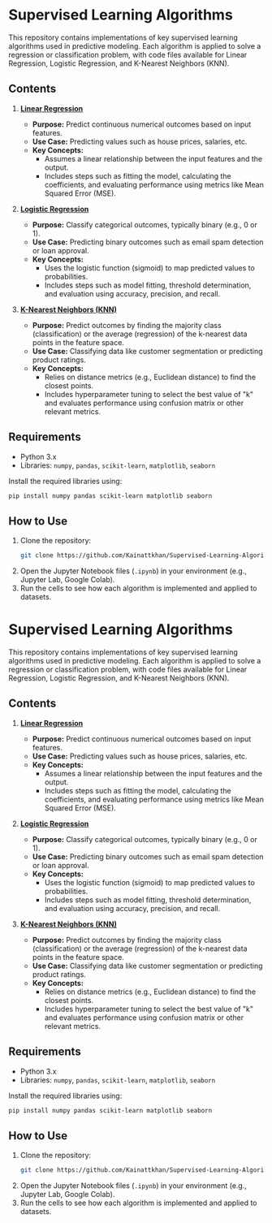 # Supervised Learning Algorithms

This repository contains implementations of key supervised learning algorithms used in predictive modeling. Each algorithm is applied to solve a regression or classification problem, with code files available for Linear Regression, Logistic Regression, and K-Nearest Neighbors (KNN).

## Contents

1. **[Linear Regression](Linear-regression.ipynb)**  
   - **Purpose:** Predict continuous numerical outcomes based on input features.
   - **Use Case:** Predicting values such as house prices, salaries, etc.
   - **Key Concepts:** 
     - Assumes a linear relationship between the input features and the output.
     - Includes steps such as fitting the model, calculating the coefficients, and evaluating performance using metrics like Mean Squared Error (MSE).

2. **[Logistic Regression](Logistic-regression.ipynb)**  
   - **Purpose:** Classify categorical outcomes, typically binary (e.g., 0 or 1).
   - **Use Case:** Predicting binary outcomes such as email spam detection or loan approval.
   - **Key Concepts:** 
     - Uses the logistic function (sigmoid) to map predicted values to probabilities.
     - Includes steps such as model fitting, threshold determination, and evaluation using accuracy, precision, and recall.

3. **[K-Nearest Neighbors (KNN)](KNN.ipynb)**  
   - **Purpose:** Predict outcomes by finding the majority class (classification) or the average (regression) of the k-nearest data points in the feature space.
   - **Use Case:** Classifying data like customer segmentation or predicting product ratings.
   - **Key Concepts:** 
     - Relies on distance metrics (e.g., Euclidean distance) to find the closest points.
     - Includes hyperparameter tuning to select the best value of "k" and evaluates performance using confusion matrix or other relevant metrics.

## Requirements

- Python 3.x
- Libraries: `numpy`, `pandas`, `scikit-learn`, `matplotlib`, `seaborn`

Install the required libraries using:
```bash
pip install numpy pandas scikit-learn matplotlib seaborn
```

## How to Use

1. Clone the repository:
   ```bash
   git clone https://github.com/Kainattkhan/Supervised-Learning-Algorithms.git
   ```
2. Open the Jupyter Notebook files (`.ipynb`) in your environment (e.g., Jupyter Lab, Google Colab).
3. Run the cells to see how each algorithm is implemented and applied to datasets.
# Supervised Learning Algorithms

This repository contains implementations of key supervised learning algorithms used in predictive modeling. Each algorithm is applied to solve a regression or classification problem, with code files available for Linear Regression, Logistic Regression, and K-Nearest Neighbors (KNN).

## Contents

1. **[Linear Regression](Linear-regression.ipynb)**  
   - **Purpose:** Predict continuous numerical outcomes based on input features.
   - **Use Case:** Predicting values such as house prices, salaries, etc.
   - **Key Concepts:** 
     - Assumes a linear relationship between the input features and the output.
     - Includes steps such as fitting the model, calculating the coefficients, and evaluating performance using metrics like Mean Squared Error (MSE).

2. **[Logistic Regression](Logistic-regression.ipynb)**  
   - **Purpose:** Classify categorical outcomes, typically binary (e.g., 0 or 1).
   - **Use Case:** Predicting binary outcomes such as email spam detection or loan approval.
   - **Key Concepts:** 
     - Uses the logistic function (sigmoid) to map predicted values to probabilities.
     - Includes steps such as model fitting, threshold determination, and evaluation using accuracy, precision, and recall.

3. **[K-Nearest Neighbors (KNN)](KNN.ipynb)**  
   - **Purpose:** Predict outcomes by finding the majority class (classification) or the average (regression) of the k-nearest data points in the feature space.
   - **Use Case:** Classifying data like customer segmentation or predicting product ratings.
   - **Key Concepts:** 
     - Relies on distance metrics (e.g., Euclidean distance) to find the closest points.
     - Includes hyperparameter tuning to select the best value of "k" and evaluates performance using confusion matrix or other relevant metrics.

## Requirements

- Python 3.x
- Libraries: `numpy`, `pandas`, `scikit-learn`, `matplotlib`, `seaborn`

Install the required libraries using:
```bash
pip install numpy pandas scikit-learn matplotlib seaborn
```

## How to Use

1. Clone the repository:
   ```bash
   git clone https://github.com/Kainattkhan/Supervised-Learning-Algorithms.git
   ```
2. Open the Jupyter Notebook files (`.ipynb`) in your environment (e.g., Jupyter Lab, Google Colab).
3. Run the cells to see how each algorithm is implemented and applied to datasets.
